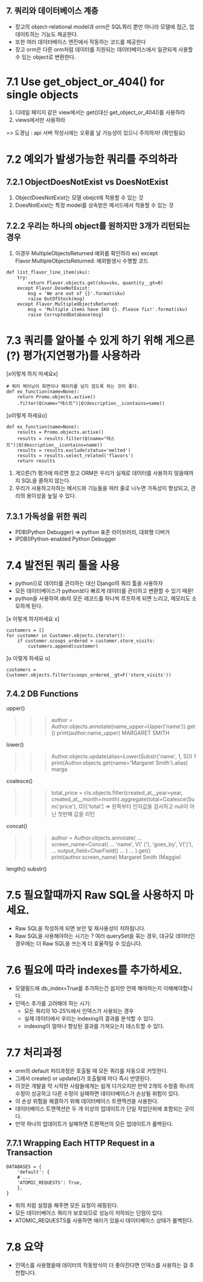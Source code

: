 
## 7. 쿼리와 데이터베이스 계층

- 장고의 object-relational model과 orm은 SQL쿼리 뿐만 아니라 모델에 접근, 업데이트하는 기능도 제공한다.
- 또한 여러 데이터베이스 엔진에서 작동하는 코드를 제공한다
- 장고 orm은 다른 orm처럼 데이터를 지원되는 데이터베이스에서 일관되게 사용할 수 있는 object로 변환한다.

# 7.1 Use get_object_or_404() for single objects
1. 디테일 페이지 같은 view에서는 get()대신 get_object_or_404()를 사용하라
2. views에서만 사용하라

=> 도경님 : api 서버 작성시에는 오류를 날 가능성이 있으니 주의하자! (확인필요)

# 7.2 예외가 발생가능한 쿼리를 주의하라

## 7.2.1 ObjectDoesNotExist vs DoesNotExist
1. ObjectDoesNotExist는 모델 obejct에 적용할 수 있는 것
2. DoesNotExist는 특정 model를 상속받은 메서드에서 적용할 수 있는 것

## 7.2.2 우리는 하나의 object를 원하지만 3개가 리턴되는 경우
1. 이경우 MultipleObjectsReturned 예외를 확인하라
ex) except Flavor.MultipleObjectsReturned:
        예외발생시 수행할 코드
~~~
def list_flavor_line_item(sku):
    try:
        return Flavor.objects.get(sku=sku, quantity__gt=0)
    except Flavor.DoseNotExist:
        msg = 'We are out of {}'.format(sku)
        raise OutOfStock(msg)
    except Flavor.MultipleObjectsReturned:
        msg = 'Multiple items have SKU {}. Please fix!'.format(sku)
        raise CorruptedDatabase(msg)
~~~

# 7.3 쿼리를 알아볼 수 있게 하기 위해 게으른(?) 평가(지연평가)를 사용하라
[x이렇게 하지 마세요x]

~~~
# 쿼리 체이닝이 화면이나 페이지를 넘지 않도록 하는 것이 좋다.
def ex_function(name=None):
    return Promo.objects.active()
    .filter(Q(name="테스트")|Q(description__icontains=name))
~~~

[o이렇게 하세요o]

~~~
def ex_function(name=None):
    results = Promo.objects.active()
    results = results.filter(Q(name="테스트")|Q(description__icontains=name))
    results = results.exclude(status='melted')
    results = results.select_related('flavors')
    return results
~~~

1. 게으른(?) 평가에 따르면 장고 ORM은 우리가 실제로 데이터를 사용하지 않을때까지 SQL을 콜하지 않는다.
2. 우리가 사용하고자하는 메서드와 기능들을 여러 줄로 나누면 가독성이 향상되고, 관리의 용이성을 높일 수 있다.

## 7.3.1 가독성을 위한 쿼리

- PDB(Python Debugger) => python 표준 라이브러리, 대화형 디버거
- IPDB(IPython-enabled Python Debugger

# 7.4 발전된 쿼리 툴을 사용
- python으로 데이터를 관리하는 대신 Django의 쿼리 툴을 사용하자
- 모든 데이터베이스가 python보다 빠르게 데이터를 관리하고 변환할 수 있기 때문!
- python을 사용하여 db의 모든 레코드를 하나씩 루프하게 되면 느리고, 메모리도 소모하게 된다.

[x 이렇게 하지마세요 x]
~~~
customers = []
for customer in Customer.objects.iterator():
    if customer.scoops_ordered > customer.store_visits:
        customers.append(customer)
~~~

[o 이렇게 하세요 o]
~~~
customers = Customer.objects.filter(scoops_ordered__gt=F('store_visits'))
~~~

## 7.4.2 DB Functions
upper()
>>> author = Author.objects.annotate(name_upper=Upper('name')).get()
>>> print(author.name_upper)
MARGARET SMITH

lower()
>>> Author.objects.update(alias=Lower(Substr('name', 1, 5)))
1
>>> print(Author.objects.get(name='Margaret Smith').alias)
marga

coalesce()
>>>total_price = cls.objects.filter(created_at__year=year, created_at__month=month).aggregate(total=Coalesce(Sum('price'), 0))['total']
=> 왼쪽부터 인자값을 검사하고 null이 아닌 첫번째 값을 리턴

concat()
>>> author = Author.objects.annotate(
...     screen_name=Concat(
...         'name', V(' ('), 'goes_by', V(')'),
...         output_field=CharField()
...     )
... ).get()
>>> print(author.screen_name)
Margaret Smith (Maggie)

length()
substr()

# 7.5 필요할때까지 Raw SQL을 사용하지 마세요.
- Raw SQL을 작성하게 되면 보안 및 재사용성이 저하됩니다.
- Raw SQL을 사용해야하는 시기는 ? 여러 querySet을 묶는 경우, 대규모 데이터인 경우에는 더 Raw SQL을 쓰는게 더 효율적일 수 있습니다.

# 7.6 필요에 따라 indexes를 추가하세요.
- 모델필드에 db_index=True를 추가하는건 쉽지만 언제 해야하는지 이해해야합니다.
- 인덱스 추가를 고려해야 하는 시기:
    - 모든 쿼리의 10-25%에서 인덱스가 사용되는 경우
    - 실제 데이터에서 우리는 indexing의 결과를 분석할 수 있다.
    - indexing이 얼마나 향상된 결과를 가져오는지 테스트할 수 있다.

# 7.7 처리과정
- orm의 default 처리과정은 호출될 때 모든 쿼리를 자동으로 커밋한다.
- 그래서 create() or update()가 호출될때 마다 즉시 반영된다.
- 이것은 개발을 막 시작한 사람들에게는 쉽게 다가오지만 만약 2개의 수정중 하나의 수정이 성공하고 다른 수정이 실패하면 데이터베이스가 손상될 위험이 있다.
- 이 손상 위험을 해결하기 위해 데이터베이스 트랜잭션을 사용한다.
- 데이터베이스 트랜잭션은 두 개 이상의 업데이트가 단일 작업단위에 포함되는 곳이다.
- 만약 하나의 업데이트가 실패하면 트랜잭션의 모든 업데이트가 롤백된다.

## 7.7.1 Wrapping Each HTTP Request in a Transaction
~~~
DATABASES = {
    'default': {
    # ...
    'ATOMIC_REQUESTS': True,
    },
}
~~~
- 위의 처럼 설정을 해주면 모든 요청이 래핑된다.
- 모든 데이터베이스 쿼리가 보호되므로 성능이 저하되는 단점이 있다.
- ATOMIC_REQUESTS를 사용하면 에러가 있을시 데이터베이스 상태가 롤백된다.

# 7.8 요약
- 인덱스를 사용했을때 데이터의 작동방식이 더 좋아진다면 인덱스를 사용하는 걸 추천합니다.

